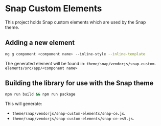 # Snap Custom Elements

This project holds Snap custom elements which are used by the Snap theme.

## Adding a new element

```bash
ng g component <component name> --inline-style --inline-template
```

The generated element will be found in:
`theme/snap/vendorjs/snap-custom-elements/src/app/<component name>`

## Building the library for use with the Snap theme

```bash
npm run build && npm run package
```

This will generate:

* `theme/snap/vendorjs/snap-custom-elements/snap-ce.js`.
* `theme/snap/vendorjs/snap-custom-elements/snap-ce-es5.js`.
